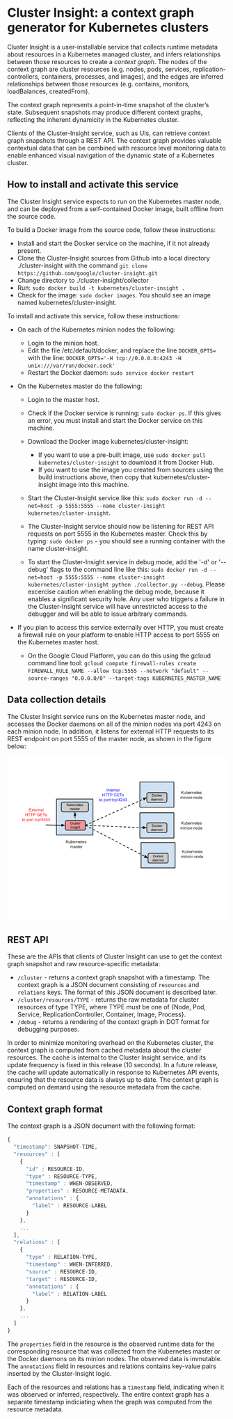 # Cluster Insight: a context graph generator for Kubernetes clusters

Cluster Insight is a user-installable service that collects runtime metadata
about resources in a Kubernetes managed cluster, and infers relationships
between those resources to create a *context graph*. The nodes of the context
graph are cluster resources (e.g. nodes, pods, services,
replication-controllers, containers, processes, and images), and the edges are
inferred relationships between those resources (e.g. contains, monitors,
loadBalances, createdFrom).

The context graph represents a point-in-time snapshot of the cluster’s state.
Subsequent snapshots may produce different context graphs, reflecting the
inherent dynamicity in the Kubernetes cluster.

Clients of the Cluster-Insight service, such as UIs, can retrieve context graph
snapshots through a REST API. The context graph provides valuable contextual
data that can be combined with resource level monitoring data to enable
enhanced visual navigation of the dynamic state of a Kubernetes cluster.


## How to install and activate this service

The Cluster Insight service expects to run on the Kubernetes master node, and
can be deployed from a self-contained Docker image, built offline from the
source code.

To build a Docker image from the source code, follow these instructions:

* Install and start the Docker service on the machine, if it not already present.
* Clone the Cluster-Insight sources from Github into a local directory
  ./cluster-insight with the command `git clone https://github.com/google/cluster-insight.git`
* Change directory to ./cluster-insight/collector
* Run: `sudo docker build -t kubernetes/cluster-insight . `
* Check for the image: `sudo docker images`. You should see an image named
  kubernetes/cluster-insight.

To install and activate this service, follow these instructions:

* On each of the Kubernetes minion nodes the following:
   * Login to the minion host.
   * Edit the file /etc/default/docker, and replace the line `DOCKER_OPTS=`
     with the line: `DOCKER_OPTS='-H tcp://0.0.0.0:4243 -H unix:///var/run/docker.sock'`
   * Restart the Docker daemon: `sudo service docker restart`

* On the Kubernetes master do the following:
   * Login to the master host.
   * Check if the Docker service is running: `sudo docker ps`. If this gives
     an error, you must install and start the Docker service on this machine.
   * Download the Docker image kubernetes/cluster-insight:
       * If you want to use a pre-built image, use `sudo docker pull kubernetes/cluster-insight`
         to download it from Docker Hub.
       * If you want to use the image you created from sources using the build
         instructions above, then copy that kubernetes/cluster-insight image into
         this machine.

   * Start the Cluster-Insight service like this:
     `sudo docker run -d --net=host -p 5555:5555 --name cluster-insight kubernetes/cluster-insight`.
   * The Cluster-Insight service should now be listening for REST
     API requests on port 5555 in the Kubernetes master. Check this by typing:
     `sudo docker ps` - you should see a running container with the name
     cluster-insight.
   * To start the Cluster-Insight service in debug mode, add the '-d' or
     '--debug' flags to the command line like this:
     `sudo docker run -d --net=host -p 5555:5555 --name cluster-insight kubernetes/cluster-insight python ./collector.py --debug`.
     Please excercise caution when enabling the debug mode, because it enables
     a significant security hole. Any user who triggers a failure in the
     Cluster-Insight service will have unrestricted access to the debugger
     and will be able to issue arbitrary commands.

* If you plan to access this service externally over HTTP, you must create a
  firewall rule on your platform to enable HTTP access to port 5555 on the
  Kubernetes master host.
   * On the Google Cloud Platform, you can do this using the gcloud command
     line tool: `gcloud compute firewall-rules create FIREWALL_RULE_NAME --allow tcp:5555 --network "default" --source-ranges "0.0.0.0/0" --target-tags KUBERNETES_MASTER_NAME`


## Data collection details

The Cluster Insight service runs on the Kubernetes master node, and accesses
the Docker daemons on all of the minion nodes via port 4243 on each minion node.
In addition, it listens for external HTTP requests to its REST endpoint on port
5555 of the master node, as shown in the figure below:

![alt text](kubernetes-setup.png "cluster-insight service setup")


## REST API

These are the APIs that clients of Cluster Insight can use to get the context
graph snapshot and raw resource-specific metadata:

* `/cluster` - returns a context graph snapshot with a timestamp. The context
  graph is a JSON document consisting of `resources` and `relations` keys. The
  format of this JSON document is described later.
* `/cluster/resources/TYPE` - returns the raw metadata for cluster resources
  of type TYPE, where TYPE must be one of {Node, Pod, Service,
  ReplicationController, Container, Image, Process}.
* `/debug` - returns a rendering of the context graph in DOT format for
  debugging purposes.

In order to minimize monitoring overhead on the Kubernetes cluster, the context
graph is computed from cached metadata about the cluster resources. The cache
is internal to the Cluster Insight service, and its update frequency is fixed
in this release (10 seconds). In a future release, the cache will update
automatically in response to Kubernetes API events, ensuring that the resource
data is always up to date. The context graph is computed on demand using the
resource metadata from the cache.

## Context graph format

The context graph is a JSON document with the following format:
```js
{
  "timestamp": SNAPSHOT-TIME,
  "resources" : [
    {
      "id" : RESOURCE-ID,
      "type" : RESOURCE-TYPE,
      "timestamp" : WHEN-OBSERVED,
      "properties" : RESOURCE-METADATA,
      "annotations" : {
        "label" : RESOURCE-LABEL
      }
    },
    ...
  ],
  "relations" : [
    {
      "type" : RELATION-TYPE,
      "timestamp" : WHEN-INFERRED,
      "source" : RESOURCE-ID,
      "target" : RESOURCE-ID,
      "annotations" : {
        "label" : RELATION-LABEL
      }
    },
    ...
  ]
}
```

The `properties` field in the resource is the observed runtime data for the
corresponding resource that was collected from the Kubernetes master or
the Docker daemons on its minion nodes.
The observed data is immutable.
The `annotations` field in resources and relations contains key-value pairs
inserted by the Cluster-Insight logic.

Each of the resources and relations has a `timestamp` field, indicating when
it was observed or inferred, respectively. The entire context graph has a
separate timestamp indiciating when the graph was computed from the resource
metadata.

